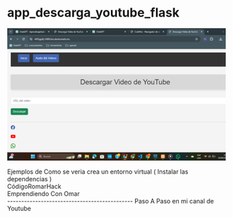# app_descarga_youtube_flask
<img src="/img-yt.png" alt="">
<p>Ejemplos de Como se veria crea un entorno virtual ( Instalar las dependencias ) <br>
CódigoRomarHack
<a href="https://www.youtube.com/@codefxomarroma"></a><br>
Emprendiendo Con Omar <br>
<a href="https://www.youtube.com/@omarrivera2068"></a>
---------------------------------------------
Paso  A Paso en mi canal de Youtube </p>